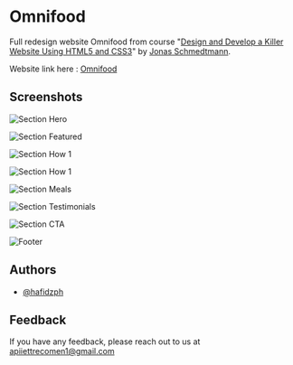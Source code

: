 
# Omnifood

Full redesign website Omnifood from course "[Design and Develop a Killer Website Using HTML5 and CSS3](https://www.udemy.com/course/design-and-develop-a-killer-website-with-html5-and-css3/)" by [Jonas Schmedtmann](https://www.udemy.com/user/jonasschmedtmann/).

Website link here : [Omnifood](https://omnifood-hafidz.netlify.app/)

## Screenshots

![Section Hero](https://i.ibb.co/YZVKr45/image.png)

![Section Featured](https://i.ibb.co/LnXQThS/image.png)

![Section How 1](https://i.ibb.co/pZ28H3X/image.png)

![Section How 1](https://i.ibb.co/7VmHK5J/image.png)

![Section Meals](https://i.ibb.co/0hLbq6t/image.png)

![Section Testimonials](https://i.ibb.co/Qbj3GXb/image.png)

![Section CTA](https://i.ibb.co/4M0JHB7/image.png)

![Footer](https://i.ibb.co/Y71xqyV/image.png)





## Authors

- [@hafidzph](https://www.github.com/hafidzph)


## Feedback

If you have any feedback, please reach out to us at apiiettrecomen1@gmail.com

